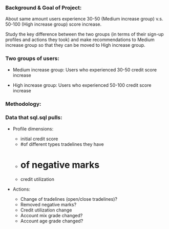 ### Background & Goal of Project: 
About same amount users experience 30-50 (Medium increase group) v.s. 50-100 (High increase group) score increase.

Study the key difference between the two groups (in terms of their sign-up profiles and actions they took) and make recommendations to Medium increase group so that they can be moved to High increase group.

### Two groups of users:
- Medium increase group: Users who experienced 30-50 credit score increase

- High increase group: Users who experienced 50-100 credit score increase

### Methodology:


### Data that sql.sql pulls:
- Profile dimensions: 
  - initial credit score
  - #of different types tradelines they have
  - # of negative marks
  - credit utilization

- Actions: 
  - Change of tradelines (open/close tradelines)?
  - Removed negative marks?
  - Credit utilization change
  - Account mix grade changed?
  - Account age grade changed?
